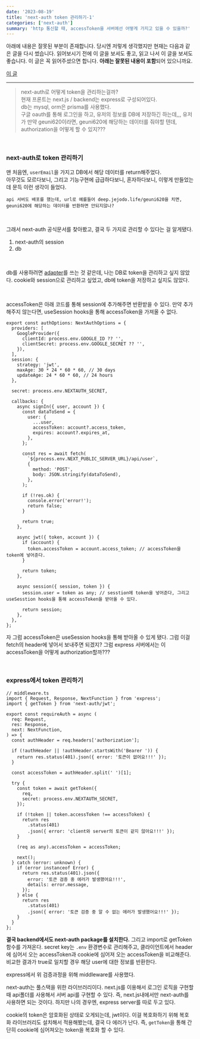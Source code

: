 ```yaml
---
date: '2023-08-19'
title: 'next-auth token 관리하기-1'
categories: ['next-auth']
summary: 'http 통신할 때, accessToken을 서버에선 어떻게 가지고 있을 수 있을까?'
---
```


아래에 내용은 잘못된 부분이 존재합니다. 당시엔 저렇게 생각했지만 현재는 다음과 같은 글을 다시 썼습니다.
읽어보시기 전에 이 글을 보셔도 좋고, 읽고 나서 이 글을 보셔도 좋습니다.
이 글은 꼭 읽어주셨으면 합니다. **아래는 잘못된 내용이 포함**되어 있으니까요.

[이 글](https://geuni620.github.io/blog/2023/8/24/next-auth/)

---

> next-auth로 어떻게 token을 관리하는걸까?  
> 현재 프론트는 next.js / backend는 express로 구성되어있다.  
> db는 mysql, orm은 prisma를 사용했다.  
> 구글 oauth를 통해 로그인을 하고, 유저의 정보를 DB에 저장하긴 하는데,,, 유저가 만약 geuni620이라면, geuni620에 해당하는 데이터를 줘야할 텐데, authorization을 어떻게 할 수 있지???

<br>

### next-auth로 token 관리하기

맨 처음엔, `userEmail`을 가지고 DB에서 해당 데이터를 return해주었다.  
아무것도 모르다보니, 그리고 기능구현에 급급하다보니, 혼자하다보니, 이렇게 만들었는데 문득 이런 생각이 들었다.

`api 서버도 배포를 했는데, url로 예를들어 deep.jejodo.life/geuni620을 치면, geuni620에 해당하는 데이터를 반환하면 안되지않나?`

<br>

그래서 next-auth 공식문서를 찾아봤고, 결국 두 가지로 관리할 수 있다는 걸 알게됐다.

1. next-auth의 session
2. db

<br>

db를 사용하려면 [adapter](https://authjs.dev/reference/adapters)를 쓰는 것 같은데, 나는 DB로 token을 관리하고 싶지 않았다.
cookie와 session으로 관리하고 싶었고, db에 token을 저장하고 싶지도 않았다.

<br>

accessToken은 아래 코드를 통해 session에 추가해주면 반환받을 수 있다.
만약 추가해주지 않는다면, useSession hooks을 통해 accessToken을 가져올 수 없다.

```TSX
export const authOptions: NextAuthOptions = {
  providers: [
    GoogleProvider({
      clientId: process.env.GOOGLE_ID ?? '',
      clientSecret: process.env.GOOGLE_SECRET ?? '',
    }),
  ],
  session: {
    strategy: 'jwt',
    maxAge: 30 * 24 * 60 * 60, // 30 days
    updateAge: 24 * 60 * 60, // 24 hours
  },

  secret: process.env.NEXTAUTH_SECRET,

  callbacks: {
    async signIn({ user, account }) {
      const dataToSend = {
        user: {
          ...user,
          accessToken: account?.access_token,
          expires: account?.expires_at,
        },
      };

      const res = await fetch(
        `${process.env.NEXT_PUBLIC_SERVER_URL}/api/user`,
        {
          method: 'POST',
          body: JSON.stringify(dataToSend),
        },
      );

      if (!res.ok) {
        console.error('error!');
        return false;
      }

      return true;
    },

    async jwt({ token, account }) {
      if (account) {
        token.accessToken = account.access_token; // accessToken을 token에 넣어준다.
      }

      return token;
    },

    async session({ session, token }) {
      session.user = token as any; // sesstion에 token을 넣어준다, 그리고 useSesstion hooks을 통해 accessToken을 받아올 수 있다.

      return session;
    },
  },
};
```

자 그럼 accessToken은 useSession hooks을 통해 받아올 수 있게 됐다.
그럼 이걸 fetch의 header에 넣어서 보내주면 되겠지?
그럼 express 서버에서는 이 accessToken을 어떻게 authorization할까???

<br>

### express에서 token 관리하기

```TS
// middleware.ts
import { Request, Response, NextFunction } from 'express';
import { getToken } from 'next-auth/jwt';

export const requireAuth = async (
  req: Request,
  res: Response,
  next: NextFunction,
) => {
  const authHeader = req.headers['authorization'];

  if (!authHeader || !authHeader.startsWith('Bearer ')) {
    return res.status(401).json({ error: '토큰이 없어요!!!' });
  }

  const accessToken = authHeader.split(' ')[1];

  try {
    const token = await getToken({
      req,
      secret: process.env.NEXTAUTH_SECRET,
    });

    if (!token || token.accessToken !== accessToken) {
      return res
        .status(401)
        .json({ error: 'client와 server의 토큰이 같지 않아요!!!' });
    }

    (req as any).accessToken = accessToken;

    next();
  } catch (error: unknown) {
    if (error instanceof Error) {
      return res.status(401).json({
        error: '토큰 검증 중 에러가 발생했어요!!!',
        details: error.message,
      });
    } else {
      return res
        .status(401)
        .json({ error: '토큰 검증 중 알 수 없는 에러가 발생했어요!!!' });
    }
  }
};
```

**결국 backend에서도 next-auth package를 설치한다.** 그리고 import로 getToken 함수를 가져온다.
secret key는 `.env` 환경변수로 관리해주고, 클라이언트에서 header에 심어서 오는 accessToken과 cookie에 심어져 오는 accessToken을 비교해준다.
비교한 결과가 true로 일치할 경우 해당 user에 대한 정보를 반환한다.

express에서 위 검증과정을 위해 middleware를 사용했다.

next-auth는 풀스택을 위한 라이브러리이다. next.js를 이용해서 로그인 로직을 구현할 때 api폴더를 사용해서 서버 api를 구현할 수 있다.
즉, next.js내에서만 next-auth를 사용하면 되는 것이다. 하지만 나의 경우엔, express server를 따로 두고 있다.

cookie의 token은 암호화된 상태로 오게되는데, jwt이다. 이걸 복호화하기 위해 복호화 라이브러리도 설치해서 적용해봤는데, 결국 다 에러가 난다.
즉, `getToken`을 통해 간단히 cookie에 심어져오는 token을 복호화 할 수 있다.
